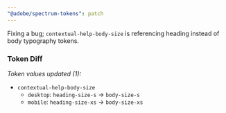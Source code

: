 ```yaml
---
"@adobe/spectrum-tokens": patch
---
```


Fixing a bug; `contextual-help-body-size` is referencing heading instead of body typography tokens.

### Token Diff

_Token values updated (1):_

- `contextual-help-body-size`
  - `desktop`: `heading-size-s` -> `body-size-s`
  - `mobile`: `heading-size-xs` -> `body-size-xs`
